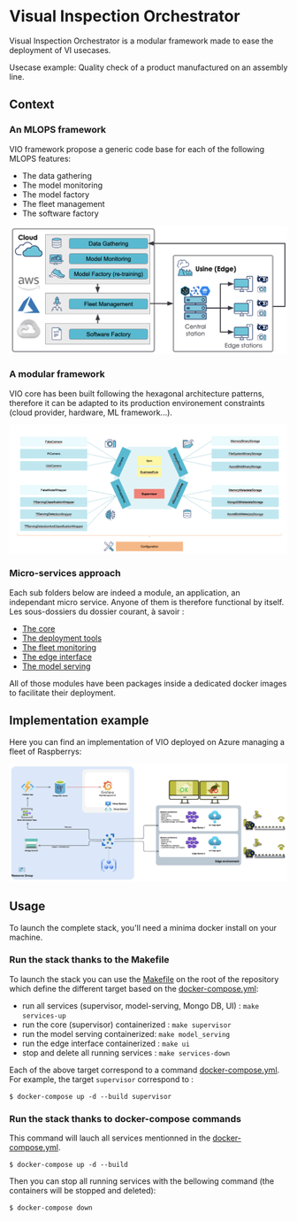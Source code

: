 # Visual Inspection Orchestrator

Visual Inspection Orchestrator is a modular framework made to ease the deployment of VI usecases.

Usecase example: Quality check of a product manufactured on an assembly line.

## Context

### An MLOPS framework

VIO framework propose a generic code base for each of the following MLOPS features:

- The data gathering
- The model monitoring
- The model factory
- The fleet management
- The software factory

 ![vio-mlops](images/vio_mlops.png)
 
### A modular framework

VIO core has been built following the hexagonal architecture patterns, therefore it can be adapted to its production environement constraints (cloud provider, hardware, ML framework...).

![vio-hexagonal-architecture](images/vio_hexagonal_architecture.png)

### Micro-services approach

Each sub folders below are indeed a module, an application, an independant micro service. Anyone of them is therefore functional by itself.
Les sous-dossiers du dossier courant, à savoir :

- [The core](supervisor.md) 
- [The deployment tools](deployment.md)
- [The fleet monitoring](monitoring.md)
- [The edge interface](edge_interface.md)
- [The model serving](model_serving.md)

All of those modules have been packages inside a dedicated docker images to facilitate their deployment.

## Implementation example

Here you can find an implementation of VIO deployed on Azure managing a fleet of Raspberrys:
 
 ![vio-architecture-stack](images/vio_azure_stack.png)


## Usage

To launch the complete stack, you'll need a minima docker install on your machine.

### Run the stack thanks to the Makefile

To launch the stack you can use the [Makefile](../Makefile) on the root of the repository which define the different target based on the [docker-compose.yml](../docker-compose.yml):

- run all services (supervisor, model-serving, Mongo DB, UI) : `make services-up`
- run the core (supervisor) containerized : `make supervisor`
- run the model serving containerized: `make model_serving`
- run the edge interface containerized : `make ui`
- stop and delete all running services : `make services-down`

Each of the above target correspond to a command [docker-compose.yml](../docker-compose.yml). For example, the target `supervisor` correspond to :

```shell
$ docker-compose up -d --build supervisor
```


### Run the stack thanks to docker-compose commands

This command will lauch all services mentionned in the [docker-compose.yml](../docker-compose.yml). 

```shell
$ docker-compose up -d --build
```

Then you can stop all running services with the bellowing command (the containers will be stopped and deleted):

```shell
$ docker-compose down
```
